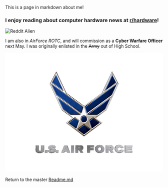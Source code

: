 This is a page in markdown about me!

### I enjoy reading about computer hardware news at [r/hardware](https://www.reddit.com/r/hardware/)!
![Reddit Alien](https://i.redd.it/nfogy5pef9d01.png)

I am also in *AirForce ROTC*, and will commission as a **Cyber Warfare Officer** next May.
I was originally enlisted in the ~~Army~~ out of High School.


![Air Force](https://github.com/mister-mellow/markdownChallenge/blob/master/airforce640x480_20100917121612_640_480.JPG)


Return to the master [Readme.md](https://github.com/mister-mellow/markdownChallenge/blob/master/README.md)
